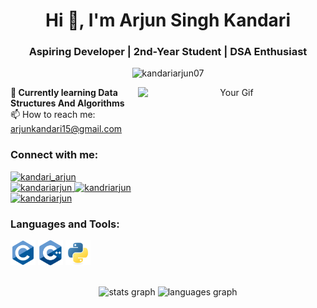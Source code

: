 <h1 align="center">Hi 👋, I'm Arjun Singh Kandari</h1>
<h3 align="center">Aspiring Developer | 2nd-Year Student | DSA Enthusiast</h3>

<p align="center">
    <img src="https://komarev.com/ghpvc/?username=kandariarjun07&label=Profile%20views&color=0e75b6&style=flat" alt="kandariarjun07" />
</p>

<p align="center">
    <img align="right" src="https://media1.giphy.com/media/nFLW7PNGgN3lI68rdv/giphy.gif?cid=ecf05e47y3cechry3ntj0dkdklr12aoiqihpxb2lneziuh39&ep=v1_gifs_search&rid=giphy.gif&ct=g" alt="Your Gif" width="300" height="300" />
</p>

<p align="left">
    <strong>🌱 Currently learning Data Structures And Algorithms</strong>
    <br>
    📫 How to reach me: <a href="mailto:arjunkandari15@gmail.com">arjunkandari15@gmail.com</a>
</p>

<h3 align="left">Connect with me:</h3>
<p align="left">
    <a href="https://instagram.com/kandari_arjun" target="blank">
        <img src="https://raw.githubusercontent.com/rahuldkjain/github-profile-readme-generator/master/src/images/icons/Social/instagram.svg" alt="kandari_arjun" height="30" width="40" />
    </a>
    <a href="https://www.leetcode.com/kandariarjun" target="blank">
        <img src="https://raw.githubusercontent.com/rahuldkjain/github-profile-readme-generator/master/src/images/icons/Social/leet-code.svg" alt="kandariarjun" height="30" width="40" />
    </a>
    <a href="https://auth.geeksforgeeks.org/user/kandriarjun" target="blank">
        <img src="https://raw.githubusercontent.com/rahuldkjain/github-profile-readme-generator/master/src/images/icons/Social/geeks-for-geeks.svg" alt="kandriarjun" height="30" width="40" />
    </a>
    <a href="https://www.codingninjas.com/studio/profile/Kandariarjun" target="blank">
        <img src="https://avatars.githubusercontent.com/u/88321750?v=4" alt="kandariarjun" height="30" width="40" />
    </a>
</p>

<h3 align="left">Languages and Tools:</h3>
<p align="left">
    <img src="https://raw.githubusercontent.com/devicons/devicon/master/icons/c/c-original.svg" alt="C" height="40" width="40"/>
    <img src="https://raw.githubusercontent.com/devicons/devicon/master/icons/cplusplus/cplusplus-original.svg" alt="C++" height="40" width="40"/>
    <img src="https://raw.githubusercontent.com/devicons/devicon/master/icons/python/python-original.svg" alt="Python" height="40" width="40"/>
</p>
<br>
<div align="center">
  <img src="https://github-readme-stats.vercel.app/api?username=Kandariarjun07&hide_title=false&hide_rank=false&show_icons=true&include_all_commits=true&count_private=true&disable_animations=false&theme=dracula&locale=en&hide_border=false&order=1" height="150" alt="stats graph"  />
  <img src="https://github-readme-stats.vercel.app/api/top-langs?username=Kandariarjun07&locale=en&hide_title=false&layout=compact&card_width=320&langs_count=5&theme=dracula&hide_border=false&order=2" height="150" alt="languages graph"  />
</div>

###


